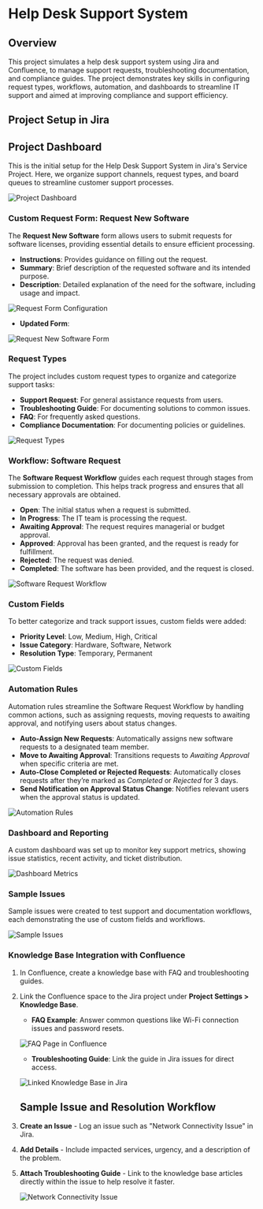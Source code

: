 # Help Desk Support System

## Overview
This project simulates a help desk support system using Jira and Confluence, to manage support requests, troubleshooting documentation, and compliance guides. The project demonstrates key skills in configuring request types, workflows, automation, and dashboards to streamline IT support and aimed at improving compliance and support efficiency.

## Project Setup in Jira

## Project Dashboard
This is the initial setup for the Help Desk Support System in Jira's Service Project. Here, we organize support channels, request types, and board queues to streamline customer support processes.

![Project Dashboard](Screenshots/project_dashboard.png)


### Custom Request Form: Request New Software
The **Request New Software** form allows users to submit requests for software licenses, providing essential details to ensure efficient processing.

- **Instructions**: Provides guidance on filling out the request.
- **Summary**: Brief description of the requested software and its intended purpose.
- **Description**: Detailed explanation of the need for the software, including usage and impact.

![Request Form Configuration](Screenshots/request_form_configuration.png)

- **Updated Form**:

![Request New Software Form](Screenshots/request_new_software_form1.png)


### Request Types
The project includes custom request types to organize and categorize support tasks:
- **Support Request**: For general assistance requests from users.
- **Troubleshooting Guide**: For documenting solutions to common issues.
- **FAQ**: For frequently asked questions.
- **Compliance Documentation**: For documenting policies or guidelines.

![Request Types](images/issue_types.png)

### Workflow: Software Request
The **Software Request Workflow** guides each request through stages from submission to completion. This helps track progress and ensures that all necessary approvals are obtained.

- **Open**: The initial status when a request is submitted.
- **In Progress**: The IT team is processing the request.
- **Awaiting Approval**: The request requires managerial or budget approval.
- **Approved**: Approval has been granted, and the request is ready for fulfillment.
- **Rejected**: The request was denied.
- **Completed**: The software has been provided, and the request is closed.

![Software Request Workflow](Screenshots/workflow_statuses.png)



### Custom Fields
To better categorize and track support issues, custom fields were added:
- **Priority Level**: Low, Medium, High, Critical
- **Issue Category**: Hardware, Software, Network
- **Resolution Type**: Temporary, Permanent

![Custom Fields](images/custom_fields.png)

### Automation Rules
Automation rules streamline the Software Request Workflow by handling common actions, such as assigning requests, moving requests to awaiting approval, and notifying users about status changes.

- **Auto-Assign New Requests**: Automatically assigns new software requests to a designated team member.
- **Move to Awaiting Approval**: Transitions requests to *Awaiting Approval* when specific criteria are met.
- **Auto-Close Completed or Rejected Requests**: Automatically closes requests after they’re marked as *Completed* or *Rejected* for 3 days.
- **Send Notification on Approval Status Change**: Notifies relevant users when the approval status is updated.

![Automation Rules](Screenshots/automation_rules.png)


### Dashboard and Reporting
A custom dashboard was set up to monitor key support metrics, showing issue statistics, recent activity, and ticket distribution.

![Dashboard Metrics](Screenshots/dashboard_metrics.png)

### Sample Issues
Sample issues were created to test support and documentation workflows, each demonstrating the use of custom fields and workflows.

![Sample Issues](images/sample_issues.png)

### Knowledge Base Integration with Confluence

1. In Confluence, create a knowledge base with FAQ and troubleshooting guides.
2. Link the Confluence space to the Jira project under **Project Settings > Knowledge Base**.

   - **FAQ Example**: Answer common questions like Wi-Fi connection issues and password resets.

   ![FAQ Page in Confluence](Screenshots/confluence_faqs_page.png)

   - **Troubleshooting Guide**: Link the guide in Jira issues for direct access.

   ![Linked Knowledge Base in Jira](Screenshots/confluence_linked_to_jira.png)


   ## Sample Issue and Resolution Workflow

1. **Create an Issue** - Log an issue such as "Network Connectivity Issue" in Jira.
2. **Add Details** - Include impacted services, urgency, and a description of the problem.
3. **Attach Troubleshooting Guide** - Link to the knowledge base articles directly within the issue to help resolve it faster.

   ![Network Connectivity Issue](images/network_connectivity_issue.png)



